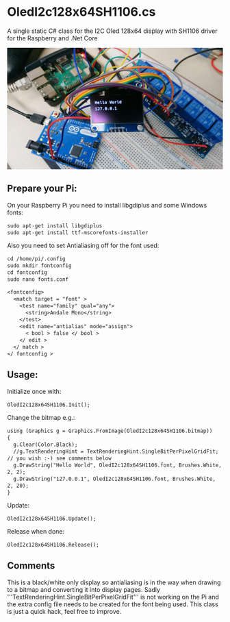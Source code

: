 # OledI2c128x64SH1106.cs
A single static C# class for the I2C Oled 128x64 display with SH1106 driver for the Raspberry and .Net Core

![Hello World](https://github.com/A-J-Bauer/OledI2c128x64SH1106/blob/master/HelloWorld.png)


## Prepare your Pi:

On your Raspberry Pi you need to install libgdiplus and some Windows fonts:
```
sudo apt-get install libgdiplus
sudo apt-get install ttf-mscorefonts-installer
```

Also you need to set Antialiasing off for the font used:
```
cd /home/pi/.config
sudo mkdir fontconfig
cd fontconfig
sudo nano fonts.conf
```
```
<fontconfig>
  <match target = "font" >
    <test name="family" qual="any">
      <string>Andale Mono</string>
    </test>
    <edit name="antialias" mode="assign">
      < bool > false </ bool >
    </ edit >
  </ match >
</ fontconfig >
```

## Usage:

Initialize once with:
```
OledI2c128x64SH1106.Init();
```

Change the bitmap e.g.:
```
using (Graphics g = Graphics.FromImage(OledI2c128x64SH1106.bitmap))
{
  g.Clear(Color.Black);
  //g.TextRenderingHint = TextRenderingHint.SingleBitPerPixelGridFit; // you wish :-) see comments below
  g.DrawString("Hello World", OledI2c128x64SH1106.font, Brushes.White, 2, 2);                        
  g.DrawString("127.0.0.1", OledI2c128x64SH1106.font, Brushes.White, 2, 20);
}
```

Update:
```
OledI2c128x64SH1106.Update();
```

Release when done:
```
OledI2c128x64SH1106.Release();
```
## Comments
This is a black/white only display so antialiasing is in the way when drawing to a bitmap and converting it into display pages.
Sadly '''TextRenderingHint.SingleBitPerPixelGridFit''' is not working on the Pi and the extra config file needs to be created for the font being used. This class is just a quick hack, feel free to improve.

